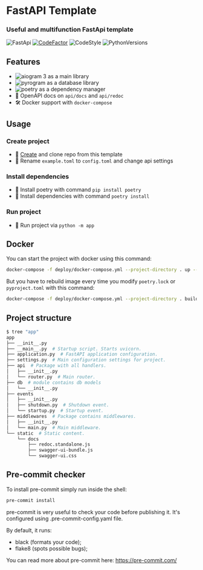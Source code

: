 # FastAPI Template

### Useful and multifunction FastApi template

![FastApi](https://img.shields.io/badge/FastApi-black?style=flat&logo=fastapi)
[![CodeFactor](https://www.codefactor.io/repository/github/yeezy-na-izi/fastapi-template/badge)](https://www.codefactor.io/repository/github/yeezy-na-izi/fastapi-template)
![CodeStyle](https://img.shields.io/badge/code%20style-black-black)
![PythonVersions](https://img.shields.io/pypi/pyversions/FastApi)

## Features

* ![aiogram 3](https://img.shields.io/badge/0.85.0-aiogram-blue) as a main library
* ![pyrogram](https://img.shields.io/badge/0.19.2-tortoise--orm-orange) as a database library
* ![poetry](https://img.shields.io/badge/1.2.1-poetry-yellow) as a dependency manager
* 🎨 OpenAPI docs on `api/docs` and `api/redoc`
* 🛠 Docker support with `docker-compose`

## Usage

### Create project

* 📌 [Create](https://github.com/yeezy-na-izi/FastAPI-template/generate) and clone repo from this template
* 🔑 Rename `example.toml` to `config.toml` and change api settings

### Install dependencies

* 🐍 Install poetry with command `pip install poetry`
* 📎 Install dependencies with command `poetry install`

### Run project

* 🚀 Run project via `python -m app`

## Docker

You can start the project with docker using this command:

```bash
docker-compose -f deploy/docker-compose.yml --project-directory . up --build
```

But you have to rebuild image every time you modify `poetry.lock` or `pyproject.toml`
with this command:

```bash
docker-compose -f deploy/docker-compose.yml --project-directory . build
```

## Project structure

```bash
$ tree "app"
app
├── __init__.py
├── __main__.py  # Startup script. Starts uvicorn.
├── application.py  # FastAPI application configuration.
├── settings.py  # Main configuration settings for project.
├── api  # Package with all handlers.
│   ├── __init__.py
│   └── router.py  # Main router.
├── db  # module contains db models
│   └── __init__.py
├── events
│   ├── __init__.py
│   ├── shutdown.py  # Shutdown event.
│   └── startup.py  # Startup event.
├── middlewares  # Package contains middlewares.
│   ├── __init__.py
│   └── main.py  # Main middleware.
└── static  # Static content.
    └── docs
        ├── redoc.standalone.js
        ├── swagger-ui-bundle.js
        └── swagger-ui.css

```

## Pre-commit checker

To install pre-commit simply run inside the shell:

```bash
pre-commit install
```

pre-commit is very useful to check your code before publishing it.
It's configured using .pre-commit-config.yaml file.

By default, it runs:

* black (formats your code);
* flake8 (spots possible bugs);

You can read more about pre-commit here: https://pre-commit.com/
